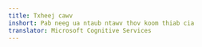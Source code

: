 ```yaml
---
title: Txheej cawv
inshort: Pab neeg ua ntaub ntawv thov koom thiab cia
translator: Microsoft Cognitive Services
---
```





